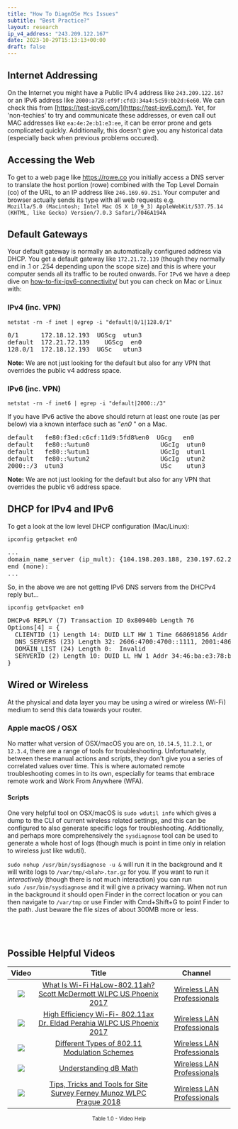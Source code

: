 ```yaml
---
title: "How To DiagnOSe Mcs Issues"
subtitle: "Best Practice?"
layout: research
ip_v4_address: "243.209.122.167"
date: 2023-10-29T15:13:13+00:00
draft: false
---
```


## Internet Addressing
On the Internet you might have a Public IPv4 address like ```243.209.122.167``` or an IPv6 address like ```2000:a728:ef9f:cfd3:34a4:5c59:bb2d:6e60```. We can check this from [https://test-ipv6.com/](https://test-ipv6.com/). Yet, for 'non-techies' to try and communicate these addresses, or even call out MAC addresses like ```ea:4e:2e:b1:e3:ee```, it can be error prone and gets complicated quickly. Additionally, this doesn't give you any historical data (especially back when previous problems occured).

## Accessing the Web
To get to a web page like https://rowe.co you initially access a DNS server to translate the host portion (rowe) combined with the Top Level Domain (co) of the URL, to an IP address like ```246.169.69.251```. Your computer and browser actually sends its type with all web requests e.g. <br>```Mozilla/5.0 (Macintosh; Intel Mac OS X 10_9_3) AppleWebKit/537.75.14 (KHTML, like Gecko) Version/7.0.3 Safari/7046A194A```

## Default Gateways
Your default gateway is normally an automatically configured address via DHCP. You get a default gateway like ```172.21.72.139``` (though they normally end in .1 or .254 depending upon the scope size) and this is where your computer sends all its traffic to be routed onwards. For ```IPv6``` we have a deep dive on [how-to-fix-ipv6-connectivity/](/blog/how-to-fix-ipv6-connectivity/) but you can check on Mac or Linux with:

### IPv4 (inc. VPN)
```netstat -rn -f inet | egrep -i "default|0/1|128.0/1"```

<pre>
0/1      172.18.12.193  UGScg  utun3
default  172.21.72.139    UGScg  en0
128.0/1  172.18.12.193  UGSc   utun3</pre>

**Note:** We are not just looking for the default but also for any VPN that overrides the public v4 address space.

### IPv6 (inc. VPN)
```netstat -rn -f inet6 | egrep -i "default|2000::/3"```

If you have IPv6 active the above should return at least one route (as per below) via a known interface such as "_en0_ " on a Mac. 

<pre>
default   fe80:f3ed:c6cf:11d9:5fd8%en0  UGcg   en0
default   fe80::%utun0                   UGcIg  utun0
default   fe80::%utun1                   UGcIg  utun1
default   fe80::%utun2                   UGcIg  utun2
2000::/3  utun3                          USc    utun3</pre>

**Note:** We are not just looking for the default but also for any VPN that overrides the public v6 address space.

## DHCP for IPv4 and IPv6

To get a look at the low level DHCP configuration (Mac/Linux): 

```ipconfig getpacket en0```

<pre>
...
domain_name_server (ip_mult): {104.198.203.188, 230.197.62.223}
end (none):
...</pre>

So, in the above we are not getting IPv6 DNS servers from the DHCPv4 reply but...

```ipconfig getv6packet en0```

<pre>
DHCPv6 REPLY (7) Transaction ID 0x80940b Length 76
Options[4] = {
  CLIENTID (1) Length 14: DUID LLT HW 1 Time 668691856 Addr ea:4e:2e:b1:e3:ee
  DNS_SERVERS (23) Length 32: 2606:4700:4700::1111, 2001:4860:4860::8844
  DOMAIN_LIST (24) Length 0:  Invalid
  SERVERID (2) Length 10: DUID LL HW 1 Addr 34:46:ba:e3:78:b3
}</pre>

## Wired or Wireless
At the physical and data layer you may be using a wired or wireless (Wi-Fi) medium to send this data towards your router. 

### Apple macOS / OSX
No matter what version of OSX/macOS you are on, ```10.14.5```, ```11.2.1```, or ```12.3.4```, there are a range of tools for troubleshooting. Unfortunately, between these manual actions and scripts, they don't give you a series of correlated values over time. This is where automated remote troubleshooting comes in to its own, especially for teams that embrace remote work and Work From Anywhere (WFA).

#### Scripts
One very helpful tool on OSX/macOS is ```sudo wdutil info``` which gives a dump to the CLI of current wireless related settings, and this can be configured to also generate specific logs for troubleshooting. Additionally, and perhaps more comprehensively the ```sysdiagnose``` tool can be used to generate a whole host of logs (though much is point in time only in relation to wireless just like wdutil).

```sudo nohup /usr/bin/sysdiagnose -u &``` will run it in the background and it will write logs to ```/var/tmp/<blah>.tar.gz``` for you. If you want to run it *interactively* (though there is not much interaction) you can run<br>```sudo /usr/bin/sysdiagnose``` and it will give a privacy warning. When not run in the background it should open Finder in the correct location or you can then navigate to ```/var/tmp``` or use Finder with Cmd+Shift+G to point Finder to the path. Just beware the file sizes of about 300MB more or less.

<br><br>
## Possible Helpful Videos

<link href="/plugins/lity/css/lity.min.css" rel="stylesheet">
<script src="/plugins/lity/js/lity.min.js"></script>
<div class="table1-start"></div>

|Video | Title | Channel |
| :---: | :---: | :---: |
|<a href="https://www.youtube.com/watch?v=z2HZ7BJ6rGw" data-lity><img src="https://i.ytimg.com/vi/z2HZ7BJ6rGw/default.jpg" class="img-fluid"></a>|<a href="https://www.youtube.com/watch?v=z2HZ7BJ6rGw" data-lity>What Is Wi-Fi HaLow-802.11ah?   Scott McDermott   WLPC US Phoenix 2017</a>|<a target="_blank" href="https://www.youtube.com/channel/UCIzBSS46vcqhwmBZ7ZpY-yg" >Wireless LAN Professionals</a>|
|<a href="https://www.youtube.com/watch?v=r_ERuoLBFoM" data-lity><img src="https://i.ytimg.com/vi/r_ERuoLBFoM/default.jpg" class="img-fluid"></a>|<a href="https://www.youtube.com/watch?v=r_ERuoLBFoM" data-lity>High Efficiency Wi-Fi- 802.11ax   Dr. Eldad Perahia   WLPC US Phoenix 2017</a>|<a target="_blank" href="https://www.youtube.com/channel/UCIzBSS46vcqhwmBZ7ZpY-yg" >Wireless LAN Professionals</a>|
|<a href="https://www.youtube.com/watch?v=W5DMfEuY2Vg" data-lity><img src="https://i.ytimg.com/vi/W5DMfEuY2Vg/default.jpg" class="img-fluid"></a>|<a href="https://www.youtube.com/watch?v=W5DMfEuY2Vg" data-lity>Different Types of 802.11 Modulation Schemes</a>|<a target="_blank" href="https://www.youtube.com/channel/UCIzBSS46vcqhwmBZ7ZpY-yg" >Wireless LAN Professionals</a>|
|<a href="https://www.youtube.com/watch?v=kofi_P9oLNQ" data-lity><img src="https://i.ytimg.com/vi/kofi_P9oLNQ/default.jpg" class="img-fluid"></a>|<a href="https://www.youtube.com/watch?v=kofi_P9oLNQ" data-lity>Understanding dB Math</a>|<a target="_blank" href="https://www.youtube.com/channel/UCIzBSS46vcqhwmBZ7ZpY-yg" >Wireless LAN Professionals</a>|
|<a href="https://www.youtube.com/watch?v=jHBEFy-_LWg" data-lity><img src="https://i.ytimg.com/vi/jHBEFy-_LWg/default.jpg" class="img-fluid"></a>|<a href="https://www.youtube.com/watch?v=jHBEFy-_LWg" data-lity>Tips, Tricks and Tools for Site Survey   Ferney Munoz   WLPC Prague 2018</a>|<a target="_blank" href="https://www.youtube.com/channel/UCIzBSS46vcqhwmBZ7ZpY-yg" >Wireless LAN Professionals</a>|

<center><small>Table 1.0 - Video Help</small></center>
 <br>
<div class="table1-end"></div>
<script type="text/javascript">
(function() {
    $('div.table1-start').nextUntil('div.table1-end', 'table').addClass('table thead-dark table-striped table-responsive rounded').attr('id', 't1');
    $('#t1').find('thead').addClass('thead-dark');
})();
</script>
